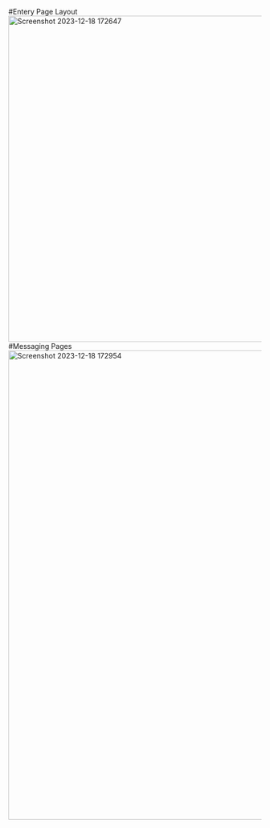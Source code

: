 #Entery Page Layout <br>
<img width="649" alt="Screenshot 2023-12-18 172647" src="https://github.com/ravi-rautela/chat-Application-4.0/assets/72198753/dd448c5d-32b1-4bfc-94e1-61004ec681cc">
<br>
#Messaging Pages
<img width="934" alt="Screenshot 2023-12-18 172954" src="https://github.com/ravi-rautela/chat-Application-4.0/assets/72198753/3e409471-9bad-482a-9169-8c3a529f23b8">
